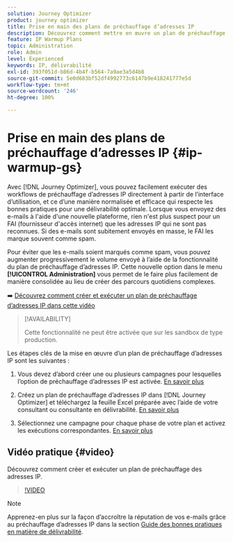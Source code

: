```yaml
---
solution: Journey Optimizer
product: journey optimizer
title: Prise en main des plans de préchauffage d’adresses IP
description: Découvrez comment mettre en œuvre un plan de préchauffage d’adresses IP.
feature: IP Warmup Plans
topic: Administration
role: Admin
level: Experienced
keywords: IP, délivrabilité
exl-id: 393f051d-b86d-4b4f-b564-7a9ae3a5d4b8
source-git-commit: 5e0d683bf52df4992773c6147b9e418241777e5d
workflow-type: tm+mt
source-wordcount: '246'
ht-degree: 100%

---
```


# Prise en main des plans de préchauffage d’adresses IP {#ip-warmup-gs}

Avec [!DNL Journey Optimizer], vous pouvez facilement exécuter des workflows de préchauffage d’adresses IP directement à partir de l’interface d’utilisation, et ce d’une manière normalisée et efficace qui respecte les bonnes pratiques pour une délivrabilité optimale. Lorsque vous envoyez des e-mails à l&#39;aide d&#39;une nouvelle plateforme, rien n&#39;est plus suspect pour un FAI (fournisseur d&#39;accès internet) que les adresses IP qui ne sont pas reconnues. Si des e-mails sont subitement envoyés en masse, le FAI les marque souvent comme spam.

Pour éviter que les e-mails soient marqués comme spam, vous pouvez augmenter progressivement le volume envoyé à l’aide de la fonctionnalité du plan de préchauffage d’adresses IP. Cette nouvelle option dans le menu **[!UICONTROL Administration]** vous permet de le faire plus facilement de manière consolidée au lieu de créer des parcours quotidiens complexes.

➡️ [Découvrez comment créer et exécuter un plan de préchauffage d’adresses IP dans cette vidéo](#video)

>[!AVAILABILITY]
>
>Cette fonctionnalité ne peut être activée que sur les sandbox de type production.

<!--
Benefits

* Standardization on Campaign which will be easy for practitioners too > why?

* No more pain of creating queries, audiences and testing those as system will create the audiences. 

* Ease of excluding domains and changing the plan with help of simple toggles to exclude OR by editing numbers inline or create new phases or reupload plan if drastic change. No more pain of editing audience definitions, journey conditions

* There is an expectation that with this, it will ease around 30% of effort and will be much better experience for consultant/partner/practitioner - right from planning to execution to reporting
-->

Les étapes clés de la mise en œuvre d’un plan de préchauffage d’adresses IP sont les suivantes :

1. Vous devez d’abord créer une ou plusieurs campagnes pour lesquelles l’option de préchauffage d’adresses IP est activée. [En savoir plus](ip-warmup-campaign.md)

1. Créez un plan de préchauffage d’adresses IP dans [!DNL Journey Optimizer] et téléchargez la feuille Excel préparée avec l’aide de votre consultant ou consultante en délivrabilité. [En savoir plus](ip-warmup-plan.md)

1. Sélectionnez une campagne pour chaque phase de votre plan et activez les exécutions correspondantes. [En savoir plus](ip-warmup-execution.md)

## Vidéo pratique {#video}

Découvrez comment créer et exécuter un plan de préchauffage des adresses IP.

>[!VIDEO](https://video.tv.adobe.com/v/3432637/?learn=on)

>[!NOTE]
>
>Apprenez-en plus sur la façon d’accroître la réputation de vos e-mails grâce au préchauffage dʼadresses IP dans la section [Guide des bonnes pratiques en matière de délivrabilité](https://experienceleague.adobe.com/docs/deliverability-learn/deliverability-best-practice-guide/additional-resources/generic-resources/increase-reputation-with-ip-warming.html?lang=fr).
